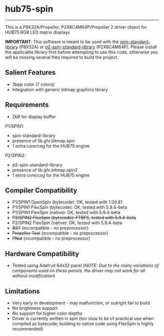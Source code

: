 # hub75-spin
------------

This is a P8X32A/Propeller, P2X8C4M64P/Propeller 2 driver object for HUB75 RGB LED matrix displays

**IMPORTANT**: This software is meant to be used with the [spin-standard-library](https://github.com/avsa242/spin-standard-library) (P8X32A) or [p2-spin-standard-library](https://github.com/avsa242/p2-spin-standard-library) (P2X8C4M64P). Please install the applicable library first before attempting to use this code, otherwise you will be missing several files required to build the project.

## Salient Features

* 3bpp color (7 colors)
* Integration with generic bitmap graphics library

## Requirements

* 2kB for display buffer

P1/SPIN1:
* spin-standard-library
* presence of lib.gfx.bitmap.spin
* 1 extra core/cog for the HUB75 engine

P2/SPIN2:
* p2-spin-standard-library
* presence of lib.gfx.bitmap.spin2
* 1 extra core/cog for the HUB75 engine

## Compiler Compatibility

* P1/SPIN1 OpenSpin (bytecode): OK, tested with 1.00.81
* P1/SPIN1 FlexSpin (bytecode): OK, tested with 5.9.4-beta
* P1/SPIN1 FlexSpin (native): OK, tested with 5.9.4-beta
* ~~P2/SPIN2 FlexSpin (bytecode): FTBFS, tested with 5.9.4-beta~~
* P2/SPIN2 FlexSpin (native): OK, tested with 5.9.4-beta
* ~~BST~~ (incompatible - no preprocessor)
* ~~Propeller Tool~~ (incompatible - no preprocessor)
* ~~PNut~~ (incompatible - no preprocessor)

## Hardware Compatibility

* Tested using Adafruit 64x32 panel (*NOTE: Due to the many variations of components used on these panels, the driver may not work for all without modification*)

## Limitations

* Very early in development - may malfunction, or outright fail to build
* No brightness support
* No support for higher color depths
* Driver is currently written in spin (too slow to be of practical use when compiled as bytecode; building to native code using FlexSpin is highly recommended)


